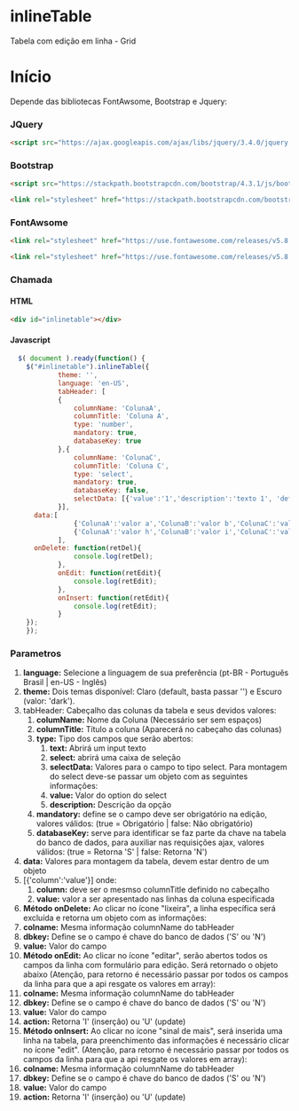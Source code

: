 # inlineTable
Tabela com edição em linha - Grid

# Início
Depende das bibliotecas FontAwsome, Bootstrap e Jquery:
### JQuery
```html
<script src="https://ajax.googleapis.com/ajax/libs/jquery/3.4.0/jquery.min.js"></script>
```

### Bootstrap
```html
<script src="https://stackpath.bootstrapcdn.com/bootstrap/4.3.1/js/bootstrap.min.js" crossorigin="anonymous"></script>
```
```html
<link rel="stylesheet" href="https://stackpath.bootstrapcdn.com/bootstrap/4.3.1/css/bootstrap.min.css" crossorigin="anonymous">
```

### FontAwsome
```html
<link rel="stylesheet" href="https://use.fontawesome.com/releases/v5.8.1/css/solid.css"crossorigin="anonymous">
```
```html
<link rel="stylesheet" href="https://use.fontawesome.com/releases/v5.8.1/css/fontawesome.css" crossorigin="anonymous">
```

### Chamada

#### HTML
```html
<div id="inlinetable"></div>
```

#### Javascript
```javascript
  $( document ).ready(function() {
    $("#inlinetable").inlineTable({
			theme: '',
			language: 'en-US',
			tabHeader: [
			{
				columnName: 'ColunaA',
				columnTitle: 'Coluna A',
				type: 'number',
				mandatory: true,
				databaseKey: true
			},{
				columnName: 'ColunaC',
				columnTitle: 'Coluna C',
				type: 'select',
				mandatory: true,
				databaseKey: false,
				selectData: [{'value':'1','description':'texto 1', 'default':'S'},{'value':'2','description':'texto 2', 'default':'N'},{'value':'3','description':'texto 3', 'default':'N'},{'value':'4','description':'texto 4', 'default':'N'},{'value':'5','description':'texto 5', 'default':'N'}]
			}],
      data:[
				{'ColunaA':'valor a','ColunaB':'valor b','ColunaC':'valor c','ColunaD':'valor d','ColunaE':'valor e','ColunaF':'valor f'},
				{'ColunaA':'valor h','ColunaB':'valor i','ColunaC':'valor j','ColunaD':'valor k','ColunaE':'valor l','ColunaF':'valor m'}
			],
      onDelete: function(retDel){
				console.log(retDel);
			},
			onEdit: function(retEdit){
				console.log(retEdit);
			},
			onInsert: function(retEdit){
				console.log(retEdit);
			}
    });
	});
```

### Parametros
1. **language:** Selecione a linguagem de sua preferência (pt-BR - Português Brasil | en-US - Inglês)
2. **theme:** Dois temas disponível: Claro (default, basta passar '') e Escuro (valor: 'dark').
3. tabHeader: Cabeçalho das colunas da tabela e seus devidos valores:
   1. **columName:** Nome da Coluna (Necessário ser sem espaços)
   2. **columnTitle:** Título a coluna (Aparecerá no cabeçaho das colunas)
   3. **type:** Tipo dos campos que serão abertos:
      1. **text:** Abrirá um input texto
      2. **select:** abrirá uma caixa de seleção
      3. **selectData:** Valores para o campo to tipo select.
      Para montagem do select deve-se passar um objeto com as seguintes informações:
        1. **value:** Valor do option do select
        2. **description:** Descrição da opção
   4. **mandatory:** define se o campo deve ser obrigatório na edição, valores válidos: (true = Obrigatório | false: Não obrigatório)
   5. **databaseKey:** serve para identificar se faz parte da chave na tabela do banco de dados, para auxiliar nas requisições ajax, valores válidos: (true = Retorna 'S' | false: Retorna 'N')
4. **data:** Valores para montagem da tabela, devem estar dentro de um objeto
  1. [{'column':'value'}] onde:
      1. **column:** deve ser o mesmso columnTitle definido no cabeçalho
      2. **value:** valor a ser apresentado nas linhas da coluna especificada
5. **Método onDelete:** Ao clicar no ícone "lixeira", a linha específica será excluída e retorna um objeto com as informações:
  1. **colname:** Mesma informação columnName do tabHeader
  2. **dbkey:** Define se o campo é chave do banco de dados ('S' ou 'N')
  3. **value:** Valor do campo 
6. **Método onEdit:** Ao clicar no ícone "editar", serão abertos todos os campos da linha com formulário para edição. Será retornado o objeto abaixo (Atenção, para retorno é necessário passar por todos os campos da linha para que a api resgate os valores em array):
  1. **colname:** Mesma informação columnName do tabHeader
  2. **dbkey:** Define se o campo é chave do banco de dados ('S' ou 'N')
  3. **value:** Valor do campo
  4. **action:** Retorna 'I' (inserção) ou 'U' (update)
6. **Método onInsert:** Ao clicar no ícone "sinal de mais", será inserida uma linha na tabela, para preenchimento das informações é necessário clicar no ícone "edit". (Atenção, para retorno é necessário passar por todos os campos da linha para que a api resgate os valores em array):
  1. **colname:** Mesma informação columnName do tabHeader
  2. **dbkey:** Define se o campo é chave do banco de dados ('S' ou 'N')
  3. **value:** Valor do campo
  4. **action:** Retorna 'I' (inserção) ou 'U' (update)

